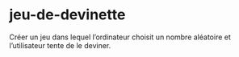 # jeu-de-devinette
Créer un jeu dans lequel l’ordinateur choisit un nombre aléatoire et l’utilisateur tente de le deviner.
